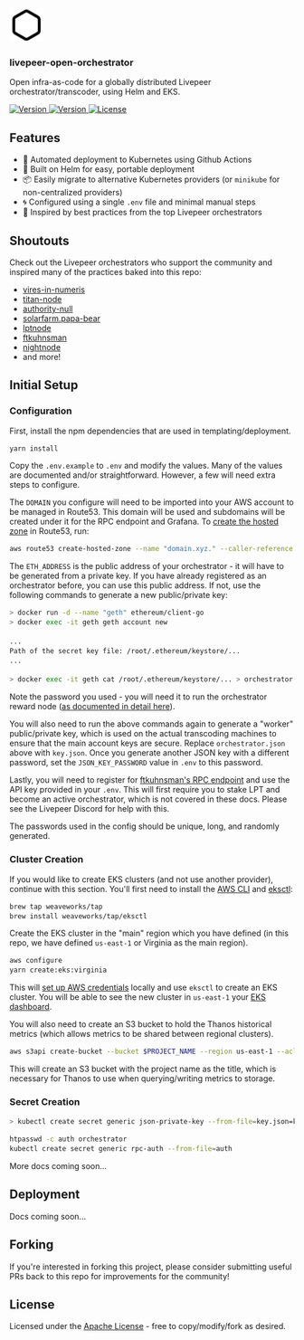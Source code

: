 <p>
  <picture>
    <source media="(prefers-color-scheme: dark)" srcset="https://raw.githubusercontent.com/0xcadams/livepeer-open-orchestrator/main/.github/logo-dark.svg">
    <img alt="livepeer-open-orchestrator logo" src="https://raw.githubusercontent.com/0xcadams/livepeer-open-orchestrator/main/.github/logo-light.svg" width="auto" height="60">
  </picture>
</p>

<h3>livepeer-open-orchestrator</h3>

Open infra-as-code for a globally distributed Livepeer orchestrator/transcoder, using Helm and EKS.

<p>
  <a href="https://explorer.livepeer.org/accounts/0xfc9122f12b23d89a33f7e073072b9bf60aab3fa4/orchestrating">
    <img src="https://img.shields.io/static/v1?label=livepeer&message=open-orchestrator.eth&colorA=21262d&colorB=161b22&style=flat" alt="Version">
  </a>
  <a href="https://github.com/0xcadams/livepeer-open-orchestrator/releases">
    <img src="https://img.shields.io/github/v/release/0xcadams/livepeer-open-orchestrator?display_name=tag&colorA=21262d&colorB=161b22&style=flat" alt="Version">
  </a>
  <a href="/LICENSE">
    <img src="https://img.shields.io/github/license/0xcadams/livepeer-open-orchestrator?colorA=21262d&colorB=161b22&style=flat" alt="License">
  </a>
</p>

## Features

- 🚀 Automated deployment to Kubernetes using Github Actions
- 👟 Built on Helm for easy, portable deployment
- 📦 Easily migrate to alternative Kubernetes providers (or `minikube` for non-centralized providers)
- 🌀 Configured using a single `.env` file and minimal manual steps
- 🦄 Inspired by best practices from the top Livepeer orchestrators

## Shoutouts

Check out the Livepeer orchestrators who support the community and inspired many of the practices baked into this repo:

- [vires-in-numeris](https://explorer.livepeer.org/accounts/0x525419ff5707190389bfb5c87c375d710f5fcb0e/orchestrating)
- [titan-node](https://explorer.livepeer.org/accounts/0xbe8770603daf200b1fa136ad354ba854928e602b/orchestrating)
- [authority-null](https://explorer.livepeer.org/accounts/0x9d61ae5875e89036fbf6059f3116d01a22ace3c8/orchestrating)
- [solarfarm.papa-bear](https://explorer.livepeer.org/accounts/0x10742714f33f3d804e3fa489618b5c3ca12a6df7/orchestrating)
- [lptnode](https://explorer.livepeer.org/accounts/0x11b04d9a305abe978aeaddc67d9d09aaa4996090/orchestrating)
- [ftkuhnsman](https://explorer.livepeer.org/accounts/0x4a43b1d7e6227c8b0512e413f406555647ff7bdb/orchestrating)
- [nightnode](https://explorer.livepeer.org/accounts/0x47a907a0bd1627d71cd14430a721d1550d6d6f58/orchestrating)
- and more!

## Initial Setup

### Configuration

First, install the npm dependencies that are used in templating/deployment.

```bash
yarn install
```

Copy the `.env.example` to `.env` and modify the values. Many of the values are documented and/or straightforward. However, a few will need extra steps to configure.

The `DOMAIN` you configure will need to be imported into your AWS account to be managed in Route53. This domain will be used and subdomains will be created under it for the RPC endpoint and Grafana. To [create the hosted zone](https://github.com/kubernetes-sigs/external-dns/blob/master/docs/tutorials/aws.md) in Route53, run:

```bash
aws route53 create-hosted-zone --name "domain.xyz." --caller-reference "external-dns-$(date +%s)"
```

The `ETH_ADDRESS` is the public address of your orchestrator - it will have to be generated from a private key. If you have already registered as an orchestrator before, you can use this public address. If not, use the following commands to generate a new public/private key:

```bash
> docker run -d --name "geth" ethereum/client-go
> docker exec -it geth geth account new

...
Path of the secret key file: /root/.ethereum/keystore/...
...

> docker exec -it geth cat /root/.ethereum/keystore/... > orchestrator.json
```

Note the password you used - you will need it to run the orchestrator reward node ([as documented in detail here](https://forum.livepeer.org/t/guide-the-most-secure-way-to-run-an-orchestrator-as-of-june-2022/1840)).

You will also need to run the above commands again to generate a "worker" public/private key, which is used on the actual transcoding machines to ensure that the main account keys are secure. Replace `orchestrator.json` above with `key.json`. Once you generate another JSON key with a different password, set the `JSON_KEY_PASSWORD` value in `.env` to this password.

Lastly, you will need to register for [ftkuhnsman's RPC endpoint](https://livepeer.ftkuhnsman.com/accounts/login/?next=/accounts/profile/) and use the API key provided in your `.env`. This will first require you to stake LPT and become an active orchestrator, which is not covered in these docs. Please see the Livepeer Discord for help with this.

The passwords used in the config should be unique, long, and randomly generated.

### Cluster Creation

If you would like to create EKS clusters (and not use another provider), continue with this section. You'll first need to install the [AWS CLI](https://docs.aws.amazon.com/cli/latest/userguide/getting-started-install.html) and [eksctl](https://eksctl.io/introduction/):

```bash
brew tap weaveworks/tap
brew install weaveworks/tap/eksctl
```

Create the EKS cluster in the "main" region which you have defined (in this repo, we have defined `us-east-1` or Virginia as the main region).

```bash
aws configure
yarn create:eks:virginia
```

This will [set up AWS credentials](https://docs.aws.amazon.com/cli/latest/userguide/cli-configure-quickstart.html) locally and use `eksctl` to create an EKS cluster. You will be able to see the new cluster in `us-east-1` your [EKS dashboard](https://us-east-1.console.aws.amazon.com/eks/home?region=us-east-1#/clusters).

You will also need to create an S3 bucket to hold the Thanos historical metrics (which allows metrics to be shared between regional clusters).

```bash
aws s3api create-bucket --bucket $PROJECT_NAME --region us-east-1 --acl private
```

This will create an S3 bucket with the project name as the title, which is necessary for Thanos to use when querying/writing metrics to storage.

### Secret Creation

```bash
> kubectl create secret generic json-private-key --from-file=key.json=key.json
```

```bash
htpasswd -c auth orchestrator
kubectl create secret generic rpc-auth --from-file=auth
```

More docs coming soon...

## Deployment

Docs coming soon...

## Forking

If you're interested in forking this project, please consider submitting useful PRs back to this repo for improvements for the community!

## License

Licensed under the [Apache License](/LICENSE) - free to copy/modify/fork as desired.
